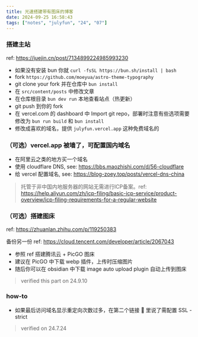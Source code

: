 ```yaml
---
title: 光速搭建带有图床的博客
date: 2024-09-25 16:58:43
tags: ["notes", "julyfun", "24", "07"]
---
```

### 搭建主站

ref: https://juejin.cn/post/7134899224985993230

- 如果没有安装 bun 你就 `curl -fsSL https://bun.sh/install | bash`
- fork `https://github.com/moeyua/astro-theme-typography`
- git clone your fork 并在仓库中 `bun install`
- 在 `src/content/posts` 中修改文章
- 在仓库根目录 `bun dev run` 本地查看站点（热更新）
- git push 到你的 fork
- 在 vercel.com 的 dashboard 中 Import git repo，部署时注意有些选项需要修改为 `bun run build` 和 `bun install`
- 修改成喜欢的域名，提供 `julyfun.vercel.app` 这种免费域名的

### （可选）vercel.app 被墙了，可配置国内域名

- 在阿里云之类的地方买一个域名
- 使用 cloudflare DNS, see: https://bbs.maozhishi.com/d/56-cloudflare
- 给 vercel 配置域名, see: https://blog-zoey.top/posts/vercel-dns-china

> 托管于非中国内地服务器的网站无需进行ICP备案。ref: https://help.aliyun.com/zh/icp-filing/basic-icp-service/product-overview/icp-filing-requirements-for-a-regular-website

### （可选）搭建图床

ref: https://zhuanlan.zhihu.com/p/119250383

备份另一份 ref: https://cloud.tencent.com/developer/article/2067043

- 参照 ref 搭建腾讯云 + PicGO 图床
- 建议在 PicGO 中下载 webp 插件，上传时压缩图片
- 随后你可以在 obsidian 中下载 image auto upload plugin 自动上传到图床

> verified this part on 24.9.10

### how-to

- 如果最后访问域名显示重定向次数过多，在第二个链接 🔗 里说了需配置 SSL - strict

> verified on 24.7.24

